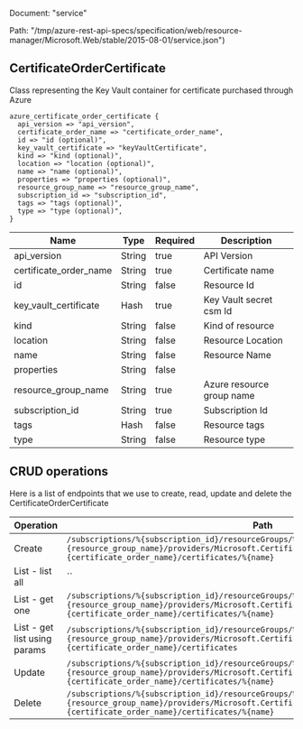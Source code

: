 Document: "service"


Path: "/tmp/azure-rest-api-specs/specification/web/resource-manager/Microsoft.Web/stable/2015-08-01/service.json")

## CertificateOrderCertificate

Class representing the Key Vault container for certificate purchased through Azure

```puppet
azure_certificate_order_certificate {
  api_version => "api_version",
  certificate_order_name => "certificate_order_name",
  id => "id (optional)",
  key_vault_certificate => "keyVaultCertificate",
  kind => "kind (optional)",
  location => "location (optional)",
  name => "name (optional)",
  properties => "properties (optional)",
  resource_group_name => "resource_group_name",
  subscription_id => "subscription_id",
  tags => "tags (optional)",
  type => "type (optional)",
}
```

| Name        | Type           | Required       | Description       |
| ------------- | ------------- | ------------- | ------------- |
|api_version | String | true | API Version |
|certificate_order_name | String | true | Certificate name |
|id | String | false | Resource Id |
|key_vault_certificate | Hash | true | Key Vault secret csm Id |
|kind | String | false | Kind of resource |
|location | String | false | Resource Location |
|name | String | false | Resource Name |
|properties | String | false |  |
|resource_group_name | String | true | Azure resource group name |
|subscription_id | String | true | Subscription Id |
|tags | Hash | false | Resource tags |
|type | String | false | Resource type |



## CRUD operations

Here is a list of endpoints that we use to create, read, update and delete the CertificateOrderCertificate

| Operation | Path | Verb | Description | OperationID |
| ------------- | ------------- | ------------- | ------------- | ------------- |
|Create|`/subscriptions/%{subscription_id}/resourceGroups/%{resource_group_name}/providers/Microsoft.CertificateRegistration/certificateOrders/%{certificate_order_name}/certificates/%{name}`|Put||CertificateOrders_CreateOrUpdateCertificate|
|List - list all|``||||
|List - get one|`/subscriptions/%{subscription_id}/resourceGroups/%{resource_group_name}/providers/Microsoft.CertificateRegistration/certificateOrders/%{certificate_order_name}/certificates/%{name}`|Get||CertificateOrders_GetCertificate|
|List - get list using params|`/subscriptions/%{subscription_id}/resourceGroups/%{resource_group_name}/providers/Microsoft.CertificateRegistration/certificateOrders/%{certificate_order_name}/certificates`|Get||CertificateOrders_GetCertificates|
|Update|`/subscriptions/%{subscription_id}/resourceGroups/%{resource_group_name}/providers/Microsoft.CertificateRegistration/certificateOrders/%{certificate_order_name}/certificates/%{name}`|Put||CertificateOrders_CreateOrUpdateCertificate|
|Delete|`/subscriptions/%{subscription_id}/resourceGroups/%{resource_group_name}/providers/Microsoft.CertificateRegistration/certificateOrders/%{certificate_order_name}/certificates/%{name}`|Delete||CertificateOrders_DeleteCertificate|
